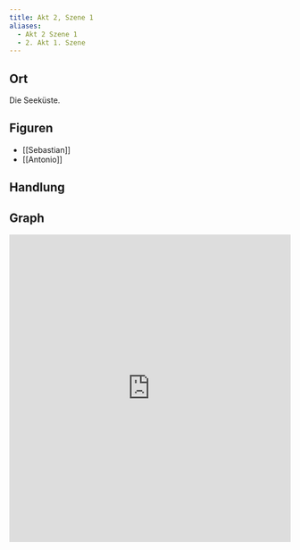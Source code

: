 ```yaml
---
title: Akt 2, Szene 1
aliases:
  - Akt 2 Szene 1
  - 2. Akt 1. Szene
---
```

## Ort
Die Seeküste.

## Figuren
- [[Sebastian]]
- [[Antonio]]

## Handlung

## Graph
<iframe src="https://catchears.github.io/was-ihr-wollt-graphs/act-2/act-2-scene-1-dark" width=100% height=550 style="border: 0;"></iframe>
